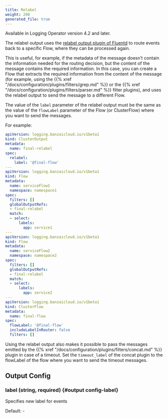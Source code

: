 ```yaml
---
title: Relabel
weight: 200
generated_file: true
---
```


Available in Logging Operator version 4.2 and later.

The relabel output uses the [relabel output plugin of Fluentd](https://docs.fluentd.org/output/relabel) to route events back to a specific Flow, where they can be processed again.

This is useful, for example, if the metadata of the message doesn’t contain the information needed for the routing decision, but the content of the message contains the required information. In this case, you can create a Flow that extracts the required information from the content of the message (for example, using the {{% xref "/docs/configuration/plugins/filters/grep.md" %}} or the {{% xref "/docs/configuration/plugins/filters/parser.md" %}} filter plugins), and uses the relabel output to send the message to a different Flow.

The value of the `label` parameter of the relabel output must be the same as the value of the `flowLabel` parameter of the Flow (or ClusterFlow) where you want to send the messages.

For example:

```yaml
apiVersion: logging.banzaicloud.io/v1beta1
kind: ClusterOutput
metadata:
  name: final-relabel
spec:
  relabel:
    label: '@final-flow'
---
apiVersion: logging.banzaicloud.io/v1beta1
kind: Flow
metadata:
  name: serviceFlow1
  namespace: namespace1
spec:
  filters: []
  globalOutputRefs:
  - final-relabel
  match:
  - select:
      labels:
        app: service1
---
apiVersion: logging.banzaicloud.io/v1beta1
kind: Flow
metadata:
  name: serviceFlow2
  namespace: namespace2
spec:
  filters: []
  globalOutputRefs:
  - final-relabel
  match:
  - select:
      labels:
        app: service2
---
apiVersion: logging.banzaicloud.io/v1beta1
kind: ClusterFlow
metadata:
  name: final-flow
spec:
  flowLabel: '@final-flow'
  includeLabelInRouter: false
  filters: []
```

Using the relabel output also makes it possible to pass the messages emitted by the {{% xref "/docs/configuration/plugins/filters/concat.md" %}} plugin in case of a timeout. Set the `timeout_label` of the concat plugin to the flowLabel of the flow where you want to send the timeout messages.

## Output Config

### label (string, required) {#output config-label}

Specifies new label for events 

Default: -


